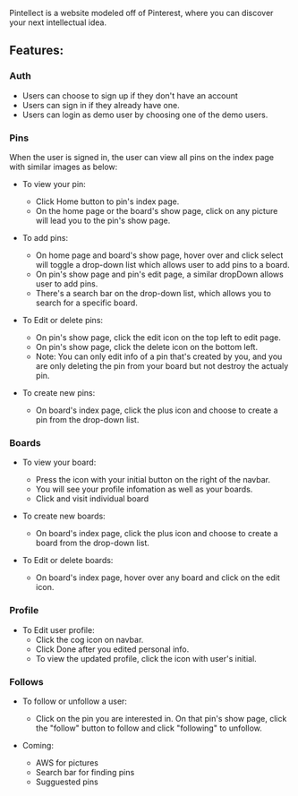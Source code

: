 Pintellect is a website modeled off of Pinterest, where you can discover your next intellectual idea.

## Features:

### Auth
* Users can choose to sign up if they don't have an account
* Users can sign in if they already have one.
* Users can login as demo user by choosing one of the demo users.

### Pins
When the user is signed in, the user can view all pins on the index page with similar images as below: 

* To view your pin:
  * Click Home button to pin's index page.
  * On the home page or the board's show page, click on any picture will lead you to the pin's show page.
  
* To add pins:
  * On home page and board's show page, hover over and click select will toggle a drop-down list which allows user to add pins to a board.
  * On pin's show page and pin's edit page, a similar dropDown allows user to add pins.
  * There's a search bar on the drop-down list, which allows you to search for a specific board.
 
* To Edit or delete pins:
  * On pin's show page, click the edit icon on the top left to edit page.
  * On pin's show page, click the delete icon on the bottom left.
  * Note: You can only edit info of a pin that's created by you, and you are only deleting the pin from your board but not destroy the actualy pin.
  
* To create new pins:
  * On board's index page, click the plus icon and choose to create a pin from the drop-down list.
  
### Boards
* To view your board: 
  * Press the icon with your initial button on the right of the navbar. 
  * You will see your profile infomation as well as your boards.
  * Click and visit individual board

* To create new boards:
  * On board's index page, click the plus icon and choose to create a board from the drop-down list.

* To Edit or delete boards:
  * On board's index page, hover over any board and click on the edit icon.
 
 ### Profile
* To Edit user profile:
  * Click the cog icon on navbar.
  * Click Done after you edited personal info. 
  * To view the updated profile, click the icon with user's initial.

### Follows
* To follow or unfollow a user:
   * Click on the pin you are interested in. On that pin's show page, click the "follow" button to follow and click "following" to unfollow.
  

* Coming: 
  * AWS for pictures
  * Search bar for finding pins
  * Sugguested pins

